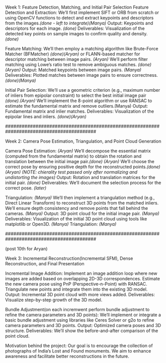 Week 1: Feature Detection, Matching, and Initial Pair Selection
Feature Detection and Extraction:
We’ll first implement SIFT or ORB from scratch or using OpenCV functions to detect and extract keypoints and descriptors from the images.*(done - left to integrate)(Manya)*
Output: Keypoints and descriptors for each image. *(done)*
Deliverables: Visualization of the detected key points on sample images to confirm quality and density. *(done)*

Feature Matching:
We’ll then employ a matching algorithm like Brute-Force Matcher (BFMatcher) *(done)(Aryan)*
 or FLANN-based matcher for descriptor matching between image pairs. *(Aryan)*
 We’ll perform filter matching using Lowe’s ratio test to remove ambiguous matches. *(done)(Aryan)*
Output: Matched keypoints between image pairs. *(Manya)*
Deliverables: Plotted matches between image pairs to ensure correctness. *(done)(Manya)*

Initial Pair Selection:
We’ll use a geometric criterion (e.g., maximum number of inliers from epipolar constraint) to select the best initial image pair *(done).(Aryan)*
We’ll implement the 8-point algorithm or use RANSAC to estimate the fundamental matrix and remove outliers.(Manya)
Output: Fundamental matrix and inlier matches.
Deliverables: Visualization of the epipolar lines and inliers. *(done)(Aryan)*

#########################################################################################

Week 2: Camera Pose Estimation, Triangulation, and Point Cloud Generation

Camera Pose Estimation: *(Aryan)*
We’ll decompose the essential matrix (computed from the fundamental matrix) to obtain the rotation and translation between the initial image pair.*(done) (Aryan)*
We’ll choose the correct pose by ensuring positive depth for the reconstructed points.*(done) (Aryan)* *(NOTE: chierality test passed only after normalizing and undistorting the images)*
Output: Rotation and translation matrices for the initial pair. *(done)*
Deliverables: We’ll document the selection process for the correct pose. *(later)*

Triangulation: *(Manya)*
We’ll then implement a triangulation method (e.g., Direct Linear Transform) to reconstruct 3D points from the matched inliers. We’ll ensure depth consistency and remove points that fall behind the cameras. *(Manya)*
Output: 3D point cloud for the initial image pair. *(Manya)*
Deliverables: Visualization of the initial 3D point cloud using tools like matplotlib or Open3D. *(Manya)*
Triangulation: *(Manya)*

#########################################################################################

(post 10th for Aryan)

Week 3: Incremental Reconstruction(Incremental SFM), Dense Reconstruction, and Final Presentation

Incremental Image Addition:
Implement an image addition loop where new images are added based on overlapping 2D-3D correspondences.
Estimate the new camera pose using PnP (Perspective-n-Point) with RANSAC. Triangulate new points and integrate them into the existing 3D model.
Output: Incremental 3D point cloud with more views added.
Deliverables: Visualize step-by-step growth of the 3D model.

Bundle Adjustment(on each incremwent perform bundle adjustment to refine the camera parameters and 3D points):
We’ll implement or integrate a basic bundle adjustment using libraries like Ceres Solver or g2o to refine camera parameters and 3D points.
Output: Optimized camera poses and 3D structure.
Deliverables: We’ll show the before-and-after comparison of the point cloud.

Motivation behind the project: Our goal is to encourage the collection of photographs of India’s Lost and Found monuments. We aim to enhance awareness and facilitate better reconstructions in the future.

